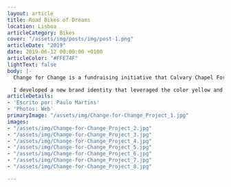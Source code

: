 ```yaml
---
layout: article
title: Road Bikes of Dreams
location: Lisboa
articleCategory: Bikes
cover: "/assets/img/posts/img/post-1.png"
articleDate: "2019"
date: 2019-06-12 00:00:00 +0100
articleColor: "#FFE74F"
lightText: false
body: |-
  Change for Change is a fundraising initiative that Calvary Chapel Fort Lauderdale began in 2010. Their outdated branding was not successfully capturing the attention of quick moving foot traffic and was losing momentum each year. I saw this as an opportunity to reintroduce the initiative with a bold public-facing image.

  I developed a new brand identity that leveraged the color yellow and I also created posters and banners that combined photography and copy in a way that would encourage action at even the lowest level, “Every penny counts”. The campaign was successful and the branding was widely appreciated among the community.
articleDetails:
- 'Escrito por: Paulo Martins'
- 'Photos: Web'
primaryImage: "/assets/img/Change-for-Change_Project_1.jpg"
images:
- "/assets/img/Change-for-Change_Project_2.jpg"
- "/assets/img/Change-for-Change_Project_3.jpg"
- "/assets/img/Change-for-Change_Project_4.jpg"
- "/assets/img/Change-for-Change_Project_5.jpg"
- "/assets/img/Change-for-Change_Project_6.jpg"
- "/assets/img/Change-for-Change_Project_7.jpg"
- "/assets/img/Change-for-Change_Project_8.jpg"

---
```

